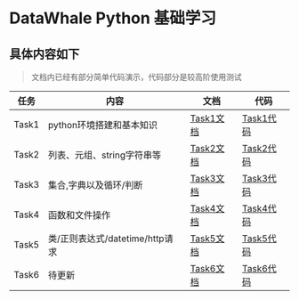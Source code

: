 # DataWhale Python 基础学习
## 具体内容如下
> 文档内已经有部分简单代码演示，代码部分是较高阶使用测试

|任务|内容|文档|代码|
|--|--|--|--|
|Task1|python环境搭建和基本知识|[Task1文档](https://github.com/XiaoFei432/PythonLearning/blob/master/doc/Task1.md)|[Task1代码](https://github.com/XiaoFei432/PythonLearning/blob/master/code/Task1%E9%A1%B9%E7%9B%AE%E4%BB%A3%E7%A0%81.ipynb)|
|Task2|列表、元组、string字符串等|[Task2文档](https://github.com/XiaoFei432/PythonLearning/blob/master/doc/Task2.md)|[Task2代码](https://github.com/XiaoFei432/PythonLearning/blob/master/code/Task2%E9%A1%B9%E7%9B%AE%E4%BB%A3%E7%A0%81.ipynb)|
|Task3|集合,字典以及循环/判断|[Task3文档](https://github.com/XiaoFei432/PythonLearning/blob/master/doc/Task3.md)|[Task3代码](https://github.com/XiaoFei432/PythonLearning/blob/master/code/Task3%E9%A1%B9%E7%9B%AE%E4%BB%A3%E7%A0%81.ipynb)|
|Task4|函数和文件操作|[Task4文档](https://github.com/XiaoFei432/PythonLearning/blob/master/doc/Task4.md)|[Task4代码](https://github.com/XiaoFei432/PythonLearning/blob/master/code/Task4%E9%A1%B9%E7%9B%AE%E4%BB%A3%E7%A0%81.ipynb)|
|Task5|类/正则表达式/datetime/http请求|[Task5文档](https://github.com/XiaoFei432/PythonLearning/blob/master/doc/Task5.md)|[Task5代码](https://github.com/XiaoFei432/PythonLearning/blob/master/code/Task5%E9%A1%B9%E7%9B%AE%E4%BB%A3%E7%A0%81.ipynb)|
|Task6|待更新|[Task6文档](https://github.com/XiaoFei432/PythonLearning/blob/master/doc/Task6.md)|[Task6代码](https://github.com/XiaoFei432/PythonLearning/blob/master/code/Task6%E9%A1%B9%E7%9B%AE%E4%BB%A3%E7%A0%81.ipynb)|
